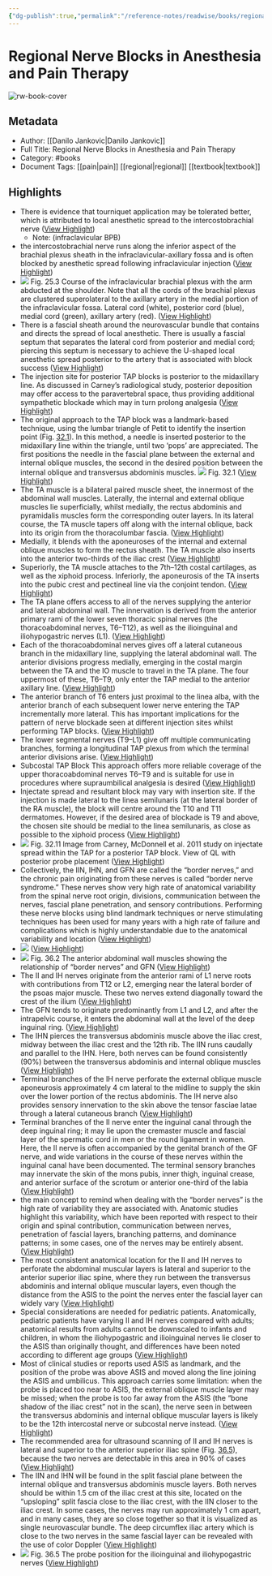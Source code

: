 ```yaml
---
{"dg-publish":true,"permalink":"/reference-notes/readwise/books/regional-nerve-blocks-in-anesthesia-and-pain-therapy/"}
---
```


# Regional Nerve Blocks in Anesthesia and Pain Therapy

![rw-book-cover](https://readwise-assets.s3.amazonaws.com/media/reader/parsed_document_assets/64738924/Aimages_978-3-030-88727-8_CoverFigure-978-3-030-8_zc6kGtl.jpg)

## Metadata
- Author: [[Danilo Jankovic\|Danilo Jankovic]]
- Full Title: Regional Nerve Blocks in Anesthesia and Pain Therapy
- Category: #books
- Document Tags: [[pain\|pain]] [[regional\|regional]] [[textbook\|textbook]]

## Highlights
- There is evidence that tourniquet application may be tolerated better, which is attributed to local anesthetic spread to the intercostobrachial nerve ([View Highlight](https://read.readwise.io/read/01h3hp16p1p82kcpf94ns28m40))
    - Note: (infraclavicular BPB)
- the intercostobrachial nerve runs along the inferior aspect of the brachial plexus sheath in the infraclavicular-axillary fossa and is often blocked by anesthetic spread following infraclavicular injection ([View Highlight](https://read.readwise.io/read/01h3hp38t8pcvejcz244x8qvkm))
- ![](https://readwise-assets.s3.amazonaws.com/media/reader/parsed_document_assets/64738924/Aimages_322756_5_En_25_Chapter_322756_5_En_25_Fig_Qsr6QVI.png)
  Fig. 25.3
  Course of the infraclavicular brachial plexus with the arm abducted at the shoulder. Note that all the cords of the brachial plexus are clustered superolateral to the axillary artery in the medial portion of the infraclavicular fossa. Lateral cord (white), posterior cord (blue), medial cord (green), axillary artery (red). ([View Highlight](https://read.readwise.io/read/01h3hp88hvr83ch0q9zp04pczh))
- There is a fascial sheath around the neurovascular bundle that contains and directs the spread of local anesthetic. There is usually a fascial septum that separates the lateral cord from posterior and medial cord; piercing this septum is necessary to achieve the U-shaped local anesthetic spread posterior to the artery that is associated with block success ([View Highlight](https://read.readwise.io/read/01h3hnynjh4wfva9363fkns3z9))
- The injection site for posterior TAP blocks is posterior to the midaxillary line. As discussed in Carney’s radiological study, posterior deposition may offer access to the paravertebral space, thus providing additional sympathetic blockade which may in turn prolong analgesia ([View Highlight](https://read.readwise.io/read/01h6vnc51a9c1eq8hvvcpdamc6))
- The original approach to the TAP block was a landmark-based technique, using the lumbar triangle of Petit to identify the insertion point (Fig. [32.1](#Fig1)). In this method, a needle is inserted posterior to the midaxillary line within the triangle, until two ‘pops’ are appreciated. The first positions the needle in the fascial plane between the external and internal oblique muscles, the second in the desired position between the internal oblique and transversus abdominis muscles.
  ![](https://readwise-assets.s3.amazonaws.com/media/reader/parsed_document_assets/64738924/Aimages_322756_5_En_32_Chapter_322756_5_En_32_Fig_tMdSq8e.png)
  Fig. 32.1 ([View Highlight](https://read.readwise.io/read/01h50v5010b4k163p5927kt6ws))
- The TA muscle is a bilateral paired muscle sheet, the innermost of the abdominal wall muscles. Laterally, the internal and external oblique muscles lie superficially, whilst medially, the rectus abdominis and pyramidalis muscles form the corresponding outer layers. In its lateral course, the TA muscle tapers off along with the internal oblique, back into its origin from the thoracolumbar fascia. ([View Highlight](https://read.readwise.io/read/01h50v8an0khyfgh559x80zgkp))
- Medially, it blends with the aponeuroses of the internal and external oblique muscles to form the rectus sheath. The TA muscle also inserts into the anterior two-thirds of the iliac crest ([View Highlight](https://read.readwise.io/read/01h50v8s5gyns278d7xyynvcff))
- Superiorly, the TA muscle attaches to the 7th–12th costal cartilages, as well as the xiphoid process. Inferiorly, the aponeurosis of the TA inserts into the pubic crest and pectineal line via the conjoint tendon. ([View Highlight](https://read.readwise.io/read/01h50v9yxha60zjtpxaqspjgae))
- The TA plane offers access to all of the nerves supplying the anterior and lateral abdominal wall. The innervation is derived from the anterior primary rami of the lower seven thoracic spinal nerves (the thoracoabdominal nerves, T6–T12), as well as the ilioinguinal and iliohypogastric nerves (L1). ([View Highlight](https://read.readwise.io/read/01h50vchxq5kgahh9tke6413pj))
- Each of the thoracoabdominal nerves gives off a lateral cutaneous branch in the midaxillary line, supplying the lateral abdominal wall. The anterior divisions progress medially, emerging in the costal margin between the TA and the IO muscle to travel in the TA plane. The four uppermost of these, T6–T9, only enter the TAP medial to the anterior axillary line. ([View Highlight](https://read.readwise.io/read/01h50vemgg12g3k2rhgdz7hbbf))
- The anterior branch of T6 enters just proximal to the linea alba, with the anterior branch of each subsequent lower nerve entering the TAP incrementally more lateral. This has important implications for the pattern of nerve blockade seen at different injection sites whilst performing TAP blocks. ([View Highlight](https://read.readwise.io/read/01h50vfmk7tvh9f2mzpkpg4mtw))
- The lower segmental nerves (T9–L1) give off multiple communicating branches, forming a longitudinal TAP plexus from which the terminal anterior divisions arise. ([View Highlight](https://read.readwise.io/read/01h50vg3gjkfcf97qgr4hw1dnt))
- Subcostal TAP Block
  This approach offers more reliable coverage of the upper thoracoabdominal nerves T6–T9 and is suitable for use in procedures where supraumbilical analgesia is desired ([View Highlight](https://read.readwise.io/read/01h6vnj99r6wcwdsfheqs2myxf))
- Injectate spread and resultant block may vary with insertion site. If the injection is made lateral to the linea semilunaris (at the lateral border of the RA muscle), the block will centre around the T10 and T11 dermatomes. However, if the desired area of blockade is T9 and above, the chosen site should be medial to the linea semilunaris, as close as possible to the xiphoid process ([View Highlight](https://read.readwise.io/read/01h6vnkxnz5bkcf51q658nkhnq))
- ![](https://readwise-assets.s3.amazonaws.com/media/reader/parsed_document_assets/64738924/Aimages_322756_5_En_32_Chapter_322756_5_En_32_Fig_fkzw3lm.png)
  Fig. 32.11
  Image from Carney, McDonnell et al. 2011 study on injectate spread within the TAP for a posterior TAP block. View of QL with posterior probe placement ([View Highlight](https://read.readwise.io/read/01h6vnrw8sk6r8fw2754yf60z2))
- Collectively, the IIN, IHN, and GFN are called the “border nerves,” and the chronic pain originating from these nerves is called “border nerve syndrome.” These nerves show very high rate of anatomical variability from the spinal nerve root origin, divisions, communication between the nerves, fascial plane penetration, and sensory contributions. Performing these nerve blocks using blind landmark techniques or nerve stimulating techniques has been used for many years with a high rate of failure and complications which is highly understandable due to the anatomical variability and location ([View Highlight](https://read.readwise.io/read/01h6pcabfhxycr3k7c8xceewbn))
- ![](https://readwise-assets.s3.amazonaws.com/media/reader/parsed_document_assets/64738924/Aimages_322756_5_En_36_Chapter_322756_5_En_36_Fig_GPEjljC.jpg) ([View Highlight](https://read.readwise.io/read/01h6pcat22kycq7q2rf1xcxnah))
- ![](https://readwise-assets.s3.amazonaws.com/media/reader/parsed_document_assets/64738924/Aimages_322756_5_En_36_Chapter_322756_5_En_36_Fig_cNKPti1.jpg)
  Fig. 36.2
  The anterior abdominal wall muscles showing the relationship of “border nerves” and GFN ([View Highlight](https://read.readwise.io/read/01h6pcd4gh4686hqn12jha753w))
- The II and IH nerves originate from the anterior rami of L1 nerve roots with contributions from T12 or L2, emerging near the lateral border of the psoas major muscle. These two nerves extend diagonally toward the crest of the ilium ([View Highlight](https://read.readwise.io/read/01h6pcmhqt71422c2d0k7fabvn))
- The GFN tends to originate predominantly from L1 and L2, and after the intrapelvic course, it enters the abdominal wall at the level of the deep inguinal ring. ([View Highlight](https://read.readwise.io/read/01h6pckny1gs1gpq9ecbwemsnc))
- The IHN pierces the transversus abdominis muscle above the iliac crest, midway between the iliac crest and the 12th rib. The IIN runs caudally and parallel to the IHN. Here, both nerves can be found consistently (90%) between the transversus abdominis and internal oblique muscles ([View Highlight](https://read.readwise.io/read/01h6pcqcxdjbwp29mwdyr1nmdv))
- Terminal branches of the IH nerve perforate the external oblique muscle aponeurosis approximately 4 cm lateral to the midline to supply the skin over the lower portion of the rectus abdominis. The IH nerve also provides sensory innervation to the skin above the tensor fasciae latae through a lateral cutaneous branch ([View Highlight](https://read.readwise.io/read/01h6pcte0xj72jqc9bsayz82yy))
- Terminal branches of the II nerve enter the inguinal canal through the deep inguinal ring; it may lie upon the cremaster muscle and fascial layer of the spermatic cord in men or the round ligament in women. Here, the II nerve is often accompanied by the genital branch of the GF nerve, and wide variations in the course of these nerves within the inguinal canal have been documented. The terminal sensory branches may innervate the skin of the mons pubis, inner thigh, inguinal crease, and anterior surface of the scrotum or anterior one-third of the labia ([View Highlight](https://read.readwise.io/read/01h6pcz4049v1g0zyzq9pqjtyt))
- the main concept to remind when dealing with the “border nerves” is the high rate of variability they are associated with. Anatomic studies highlight this variability, which have been reported with respect to their origin and spinal contribution, communication between nerves, penetration of fascial layers, branching patterns, and dominance patterns; in some cases, one of the nerves may be entirely absent. ([View Highlight](https://read.readwise.io/read/01h6pd11ycvn8rmx6dsfvft12k))
- The most consistent anatomical location for the II and IH nerves to perforate the abdominal muscular layers is lateral and superior to the anterior superior iliac spine, where they run between the transversus abdominis and internal oblique muscular layers, even though the distance from the ASIS to the point the nerves enter the fascial layer can widely vary ([View Highlight](https://read.readwise.io/read/01h6pd39d2d12vzpax84yge3jf))
- Special considerations are needed for pediatric patients. Anatomically, pediatric patients have varying II and IH nerves compared with adults; anatomical results from adults cannot be downscaled to infants and children, in whom the iliohypogastric and ilioinguinal nerves lie closer to the ASIS than originally thought, and differences have been noted according to different age groups ([View Highlight](https://read.readwise.io/read/01h6pd4047qvrk5f9h6cm1qtdx))
- Most of clinical studies or reports used ASIS as landmark, and the position of the probe was above ASIS and moved along the line joining the ASIS and umbilicus. This approach carries some limitation: when the probe is placed too near to ASIS, the external oblique muscle layer may be missed; when the probe is too far away from the ASIS (the “bone shadow of the iliac crest” not in the scan), the nerve seen in between the transversus abdominis and internal oblique muscular layers is likely to be the 12th intercostal nerve or subcostal nerve instead. ([View Highlight](https://read.readwise.io/read/01h6pdaanmyx4dqjksyp7rzwav))
- The recommended area for ultrasound scanning of II and IH nerves is lateral and superior to the anterior superior iliac spine (Fig. [36.5](#Fig5)), because the two nerves are detectable in this area in 90% of cases ([View Highlight](https://read.readwise.io/read/01h6pdmf9ph34kr07pm6nkvfnp))
- The IIN and IHN will be found in the split fascial plane between the internal oblique and transversus abdominis muscle layers. Both nerves should be within 1.5 cm of the iliac crest at this site, located on the “upsloping” split fascia close to the iliac crest, with the IIN closer to the iliac crest. In some cases, the nerves may run approximately 1 cm apart, and in many cases, they are so close together so that it is visualized as single neurovascular bundle. The deep circumflex iliac artery which is close to the two nerves in the same fascial layer can be revealed with the use of color Doppler ([View Highlight](https://read.readwise.io/read/01h6pdpe7whsp0d2cpb0aykkzs))
- ![](https://readwise-assets.s3.amazonaws.com/media/reader/parsed_document_assets/64738924/Aimages_322756_5_En_36_Chapter_322756_5_En_36_Fig_dpJ18nY.png)
  Fig. 36.5
  The probe position for the ilioinguinal and iliohypogastric nerves ([View Highlight](https://read.readwise.io/read/01h6pdjfarczybdma82zkfn1qr))
